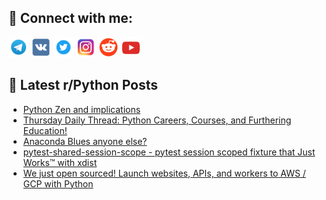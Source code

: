 ## 🔎 Connect with me:
[<img src="https://github.com/bullbesh/bullbesh/blob/main/images/Telegram.png" width="32" height="32" />](https://t.me/bullbesh)
[<img src="https://github.com/bullbesh/bullbesh/blob/main/images/VK.png" width="32" height="32" />](https://vk.com/bullbesh)
[<img src="https://github.com/bullbesh/bullbesh/blob/main/images/Twitter.png" width="32" height="32" />](https://twitter.com/bullbesh1)
[<img src="https://github.com/bullbesh/bullbesh/blob/main/images/Instagram.png" width="32" height="32" />](https://www.instagram.com/bullbesh)
[<img src="https://github.com/bullbesh/bullbesh/blob/main/images/Reddit.png" width="32" height="32" />](https://www.reddit.com/user/bullbesh)
[<img src="https://github.com/bullbesh/bullbesh/blob/main/images/YouTube.png" width="32" height="32" />](https://www.youtube.com/channel/UCtfjRs6uzgq5mfm8S06WTcg)

## 📕 Latest r/Python Posts
<!-- BLOG-POST-LIST:START -->
- [Python Zen and implications](https://www.reddit.com/r/Python/comments/1f3pbet/python_zen_and_implications/)
- [Thursday Daily Thread: Python Careers, Courses, and Furthering Education!](https://www.reddit.com/r/Python/comments/1f3ojlk/thursday_daily_thread_python_careers_courses_and/)
- [Anaconda Blues anyone else?](https://www.reddit.com/r/Python/comments/1f3mfsk/anaconda_blues_anyone_else/)
- [pytest-shared-session-scope - pytest session scoped fixture that Just Works™ with xdist](https://www.reddit.com/r/Python/comments/1f3icze/pytestsharedsessionscope_pytest_session_scoped/)
- [We just open sourced! Launch websites, APIs, and workers to AWS / GCP with Python](https://www.reddit.com/r/Python/comments/1f3hexb/we_just_open_sourced_launch_websites_apis_and/)
<!-- BLOG-POST-LIST:END -->
